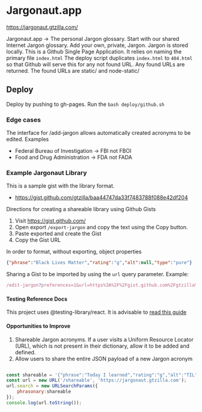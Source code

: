 # Jargonaut.app

https://jargonaut.gtzilla.com/

Jargonaut.app -> The personal Jargon glossary. Start with our shared Internet Jargon glossary. Add your own, private, Jargon. Jargon is stored locally.
This is a Github Single Page Application. It relies on naming the primary file `index.html` The deploy script duplicates `index.html` to `404.html` so that Github will serve this for any not found URL. Any found URLs are returned. The found URLs are static/ and node-static/

## Deploy

Deploy by pushing to gh-pages. Run the `bash deploy/github.sh`


### Edge cases

The interface for /add-jargon allows automatically created acronyms to be edited. Examples

+ Federal Bureau of Investigation -> FBI not FBOI
+ Food and Drug Administration -> FDA not FADA

### Example Jargonaut Library

This is a sample gist with the library format. 

+ https://gist.github.com/gtzilla/baa44747da33f7483788f088e42df204

Directions for creating a shareable library using Github Gists

1. Visit https://gist.github.com/
2. Open export `/export-jargon` and copy the text using the Copy button.
3. Paste exported and create the Gist
4. Copy the Gist URL

In order to format, without exporting, object properties 

```json
{"phrase":"Black Lives Matter","rating":"g","alt":null,"type":"pure"}
```

Sharing a Gist to be imported by using the `url` query parameter. Example:

```javascript
/edit-jargon?preferences=1&url=https%3A%2F%2Fgist.github.com%2Fgtzilla%2Fa1450dc3b134a7c7e3a8abcb9988b52b
```


#### Testing Reference Docs

This project uses @testing-library/react. It is advisable to [read this guide](https://kentcdodds.com/blog/common-mistakes-with-react-testing-library)

#### Opportunities to Improve

1. Shareable Jargon acronyms. If a user visits a Uniform Resource Locator (URL), which is not present
in their dictionary, allow it to be added and defined.
2. Allow users to share the entire JSON payload of a new Jargon acronym

```javascript

const shareable = '{"phrase":"Today I learned","rating":"g","alt":"TIL","type":"TIL"}';
const url = new URL('/shareable', 'https://jargonaut.gtzilla.com');
url.search = new URLSearchParams({
	phrasonary:shareable
});
console.log(url.toString());

```
